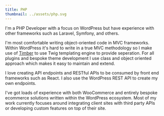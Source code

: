 ```yaml
---
title: PHP
thumbnail: ../assets/php.svg
---
```

I'm a PHP Developer with a focus on WordPress but have experience with other frameworks such as Laravel, Symfony, and others.

I'm most comfortable writing object-oriented code in MVC frameworks. Within WordPress it's hard to write in a true MVC methodology so I make use of [Timber](https://timber.io/) to use Twig templating engine to provide seperation. For all plugins and bespoke theme development I use class and object oriented approach which makes it easy to maintain and extend.

I love creating API endpoints and RESTful APIs to be consumed by front end frameworks such as React. I also use the WordPress REST API to create my own endpoints.

I've got loads of experience with both WooCommerce and entirely bespoke ecommerce solutions written within the WordPress ecosystem. Most of my work currently focuses around integrating client sites with third party APIs or developing custom features on top of their site.
